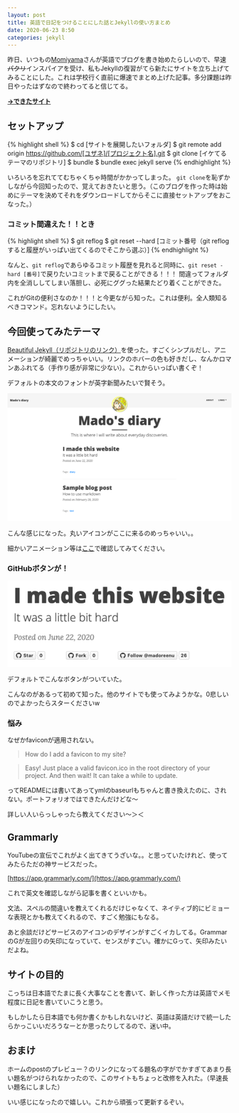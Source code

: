 ```yaml
---
layout: post
title: 英語で日記をつけることにした話とJekyllの使い方まとめ
date: 2020-06-23 8:50
categories: jekyll
---
```

昨日、いつもの[Momiyama](https://twitter.com/momeemt)さんが英語でブログを書き始めたらしいので、早速~~パクリ~~インスパイアを受け、私もJekyllの復習がてら新たにサイトを立ち上げてみることにした。これは学校行く直前に爆速でまとめ上げた記事。多分課題は昨日やったはずなので終わってると信じてる。

**[→できたサイト](https://madoreenu.github.io/diary)**

## セットアップ

{% highlight shell %}
$ cd [サイトを展開したいフォルダ]
$ git remote add origin https://github.com/[ユザネ]/[プロジェクト名].git
$ git clone [イケてるテーマのリポジトリ]
$ bundle
$ bundle exec jekyll serve
{% endhighlight %}

いろいろを忘れててむちゃくちゃ時間がかかってしまった。
`git clone`を恥ずかしながら今回知ったので、覚えておきたいと思う。（このブログを作った時は始めにテーマを決めてそれをダウンロードしてからそこに直接セットアップをおこなった。）

### コミット間違えた！！とき

{% highlight shell %}
$ git reflog
$ git reset --hard [コミット番号（git reflogすると履歴がいっぱい出てくるのでそこから選ぶ）]
{% endhighlight %}

なんと、`git reflog`であらゆるコミット履歴を見れると同時に、`git reset -hard [番号]`で戻りたいコミットまで戻ることができる！！！
間違ってフォルダ内を全消ししてしまい落胆し、必死にググった結果たどり着くことができた。

これがGitの便利さなのか！！！と今更ながら知った。これは便利。全人類知るべきコマンド。忘れないようにしたい。

## 今回使ってみたテーマ

[Beautiful Jekyll（リポジトリのリンク）](https://github.com/daattali/beautiful-jekyll#readme)を使った。すごくシンプルだし、アニメーションが綺麗でめっちゃいい。リンクのホバーの色も好きだし、なんかロマンあふれてる（手作り感が非常に少ない）。これからいっぱい書くぞ！

デフォルトの本文のフォントが英字新聞みたいで賢そう。

![プレビュー](/assets/englishdiary.png)

こんな感じになった。丸いアイコンがここに来るのめっちゃいい。。

細かいアニメーション等は[ここ](https://madoreenu.github.io/diary)で確認してみてください。

### GitHubボタンが！

![ボタン](/assets/githubbuttons.png)

デフォルトでこんなボタンがついていた。

こんなのがあるって初めて知った。他のサイトでも使ってみようかな。0悲しいのでよかったらスターくださいw

### 悩み

なぜかfaviconが適用されない。

> How do I add a favicon to my site?

>Easy! Just place a valid favicon.ico in the root directory of your project. And then wait! It can take a while to update.

ってREADMEには書いてあってymlのbaseurlもちゃんと書き換えたのに、されない。ポートフォリオではできたんだけどな〜

詳しい人いらっしゃったら教えてください〜＞＜

## Grammarly

YouTubeの宣伝でこれがよく出てきてうざいな。。と思っていたけれど、使ってみたらただの神サービスだった。

[https://app.grammarly.com/](https://app.grammarly.com/)

これで英文を確認しながら記事を書くといいかも。

文法、スペルの間違いを教えてくれるだけじゃなくて、ネイティブ的にビミョーな表現とかも教えてくれるので、すごく勉強にもなる。

あと余談だけどサービスのアイコンのデザインがすごくイカしてる。GrammarのGが左回りの矢印になっていて、センスがすごい。確かにGって、矢印みたいだよね。

## サイトの目的

こっちは日本語でたまに長く大事なことを書いて、新しく作った方は英語でメモ程度に日記を書いていこうと思う。

もしかしたら日本語でも何か書くかもしれないけど、英語は英語だけで統一したらかっこいいだろうなーとか思ったりしてるので、迷い中。

## おまけ

ホームのpostのプレビュー？のリンクになってる題名の字がでかすぎてあまり長い題名がつけられなかったので、このサイトもちょっと改修を入れた。（早速長い題名にしました）

いい感じになったので嬉しい。これから頑張って更新するぞい。
